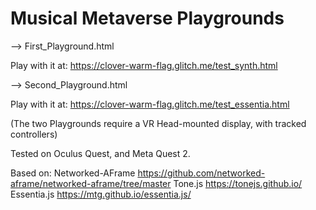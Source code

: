 # Musical Metaverse Playgrounds

--> First_Playground.html

Play with it at: https://clover-warm-flag.glitch.me/test_synth.html

--> Second_Playground.html

Play with it at: https://clover-warm-flag.glitch.me/test_essentia.html 

(The two Playgrounds require a VR Head-mounted display, with tracked controllers)

Tested on Oculus Quest, and Meta Quest 2.

Based on: 
Networked-AFrame https://github.com/networked-aframe/networked-aframe/tree/master
Tone.js https://tonejs.github.io/
Essentia.js https://mtg.github.io/essentia.js/


